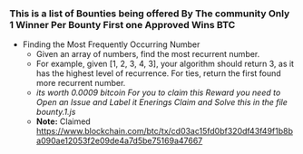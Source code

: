 ### This is a list of Bounties being offered By The community Only 1 Winner Per Bounty First one Approved Wins BTC

 - Finding the Most Frequently Occurring Number
   - Given an array of  numbers, find the most recurrent number.
   - For example, given [1, 2, 3, 4, 3], your algorithm should return 3, as it has the highest level of recurrence. For ties, return the first found more recurrent number.
   - *its worth 0.0009 bitcoin For you to claim this Reward you need to Open an Issue and Label it Enerings Claim and Solve this in the file bounty.1.js*
   - **Note:** Claimed https://www.blockchain.com/btc/tx/cd03ac15fd0bf320df43f49f1b8ba090ae12053f2e09de4a7d5be75169a47667
